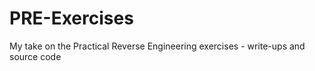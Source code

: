 PRE-Exercises
=============

My take on the Practical Reverse Engineering exercises - write-ups and source code
